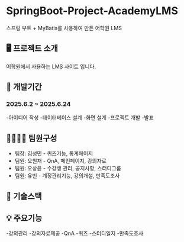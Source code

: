# SpringBoot-Project-AcademyLMS
스프링 부트 + MyBatis를 사용하여 만든 어학원 LMS
## 🖥 프로젝트 소개
어학원에서 사용하는 LMS 사이트 입니다.
## 📆 개발기간
### 2025.6.2 ~ 2025.6.24
 -아이디어 작성
 -데이터베이스 설계
 -화면 설계
 -프로젝트 개발
 -발표
## 👨‍👨‍👦‍👦 팀원구성
- 팀장: 김성민 - 퀴즈기능, 통계페이지
- 팀원: 오원재 - QnA, 메인페이지, 강의자료
- 팀원: 오상윤 - 수강생 관리, 공지사항, 스터디그룹
- 팀원: 유빈 - 계정관리기능, 강의개설, 만족도조사
## 🔧 기술스택


## 💡 주요기능
-강의관리
-강의자료제공
-QnA
-퀴즈
-스터디일지
-만족도조사
